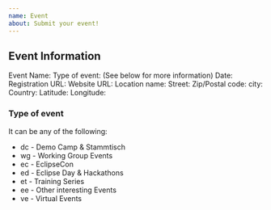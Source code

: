 ```yaml
---
name: Event
about: Submit your event!
---
```


## Event Information

Event Name:
Type of event: (See below for more information)
Date:
Registration URL:
Website URL:
Location name:
Street: 
Zip/Postal code:
city:
Country: 
Latitude:
Longitude:

### Type of event
It can be any of the following:

* dc - Demo Camp & Stammtisch
* wg - Working Group Events
* ec - EclipseCon
* ed - Eclipse Day & Hackathons
* et - Training Series
* ee - Other interesting Events
* ve - Virtual Events